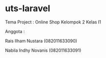 # uts-laravel
Tema Project : Online Shop
Kelompok 2 Kelas I1

Anggota :

Rais Ilham Nustara (082011633090)

Nabila Indhy Novanis (082011633091)

